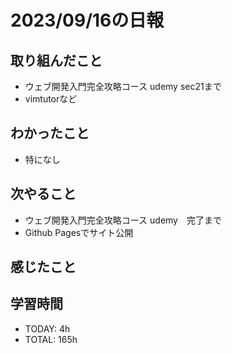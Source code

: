 # 2023/09/16の日報


## 取り組んだこと
- ウェブ開発入門完全攻略コース udemy sec21まで
- vimtutorなど


## わかったこと
- 特になし


## 次やること
- ウェブ開発入門完全攻略コース udemy　完了まで
- Github Pagesでサイト公開

## 感じたこと

## 学習時間
- TODAY: 4h
- TOTAL: 165h
